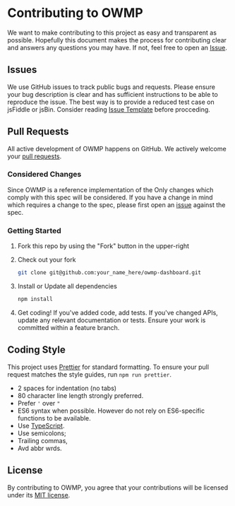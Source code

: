 # Contributing to OWMP

We want to make contributing to this project as easy and transparent as
possible. Hopefully this document makes the process for contributing clear and
answers any questions you may have. If not, feel free to open an
[Issue](https://github.com/saaf-water/owmp-dashboard/issues/).

## Issues

We use GitHub issues to track public bugs and requests. Please ensure your bug
description is clear and has sufficient instructions to be able to reproduce the
issue. The best way is to provide a reduced test case on jsFiddle or jsBin.
Consider reading [Issue Template](https://github.com/saaf-water/owmp-dashboard/blob/main/Workflow/ISSUE_TEMPLATE.md) before procceding.

## Pull Requests

All active development of OWMP happens on GitHub. We actively welcome
your [pull requests](https://help.github.com/articles/creating-a-pull-request).

### Considered Changes

Since OWMP is a reference implementation of the
Only changes which comply with this spec will be considered. If you have a 
change in mind which requires a change to the spec, please first open an
[issue](https://github.com/saaf-water/owmp-dashboard/issues) against the spec.


### Getting Started

1. Fork this repo by using the "Fork" button in the upper-right

2. Check out your fork

   ```sh
   git clone git@github.com:your_name_here/owmp-dashboard.git
   ```

3. Install or Update all dependencies

   ```sh
   npm install
   ```

4. Get coding! If you've added code, add tests. If you've changed APIs, update
   any relevant documentation or tests. Ensure your work is committed within a
   feature branch.


## Coding Style

This project uses [Prettier](https://prettier.io/) for standard formatting. To
ensure your pull request matches the style guides, run `npm run prettier`.

- 2 spaces for indentation (no tabs)
- 80 character line length strongly preferred.
- Prefer `'` over `"`
- ES6 syntax when possible. However do not rely on ES6-specific functions to be available.
- Use [TypeScript](https://www.typescriptlang.org).
- Use semicolons;
- Trailing commas,
- Avd abbr wrds.


## License

By contributing to OWMP, you agree that your contributions will be
licensed under its [MIT license](../LICENSE).
